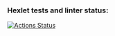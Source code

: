 ### Hexlet tests and linter status:
[![Actions Status](https://github.com/ArtBeDude/data-analytics-project-96/actions/workflows/hexlet-check.yml/badge.svg)](https://github.com/ArtBeDude/data-analytics-project-96/actions)